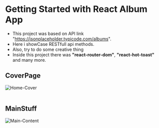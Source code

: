 # Getting Started with React Album App

* This project was based on API link "https://jsonplaceholder.typicode.com/albums".
* Here i showCase RESTfull api methods.
* Also, try to do some creative thing
* Inside this project there was **"react-router-dom"**, **"react-hot-toast"** and many more.

## CoverPage
<img src="https://i.ibb.co/fpZB17L/Home-Cover.png" alt="Home-Cover" border="0">
<br/><br/>

## MainStuff
<img src="https://i.ibb.co/0YQqhnq/Main-Content.png" alt="Main-Content" border="0">
